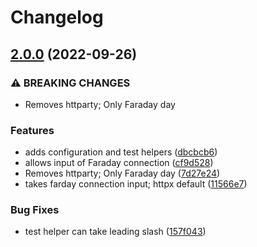 # Changelog

## [2.0.0](https://www.github.com/mlibrary/alma_rest_client/compare/v1.3.1...v2.0.0) (2022-09-26)


### ⚠ BREAKING CHANGES

* Removes httparty; Only Faraday day

### Features

* adds configuration and test helpers ([dbcbcb6](https://www.github.com/mlibrary/alma_rest_client/commit/dbcbcb666ebd2d2e77b6ce5e68f33a24cc803230))
* allows input of Faraday connection ([cf9d528](https://www.github.com/mlibrary/alma_rest_client/commit/cf9d52881b57008dcb1d7ec0ecac8c1ad961fef3))
* Removes httparty; Only Faraday day ([7d27e24](https://www.github.com/mlibrary/alma_rest_client/commit/7d27e24b799e29ac02305d99abac5d94aac13054))
* takes farday connection input; httpx default ([11566e7](https://www.github.com/mlibrary/alma_rest_client/commit/11566e70a20cb7eb2c9dbd401d965bd2359c910c))


### Bug Fixes

* test helper can take leading slash ([157f043](https://www.github.com/mlibrary/alma_rest_client/commit/157f0436afc19a7309bf7045a88c77aa1a361437))
